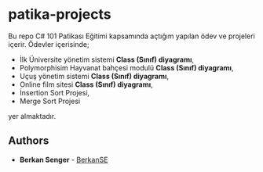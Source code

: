 # patika-projects

Bu repo C# 101 Patikası Eğitimi kapsamında açtığım yapılan ödev ve projeleri içerir. Ödevler içerisinde;
* İlk Üniversite yönetim sistemi **Class (Sınıf) diyagramı**, 
* Polymorphisim Hayvanat bahçesi modulü **Class (Sınıf) diyagramı**,
* Uçuş yönetim sistemi **Class (Sınıf) diyagramı**,
* Online film sitesi **Class (Sınıf) diyagramı**,
* İnsertion Sort Projesi,
* Merge Sort Projesi 

 yer almaktadır.

## Authors

* **Berkan Senger** - [BerkanSE](https://github.com/BerkanSE)
